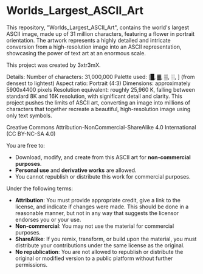 # Worlds_Largest_ASCII_Art

This repository, "Worlds_Largest_ASCII_Art", contains the world's largest ASCII image, made up of 31 million characters, featuring a flower in portrait orientation. The artwork represents a highly detailed and intricate conversion from a high-resolution image into an ASCII representation, showcasing the power of text art at an enormous scale.

This project was created by 3xtr3mX.

Details:
Number of characters: 31,000,000
Palette used: [█, ▓, ▒, ░, ] (from densest to lightest)
Aspect ratio: Portrait (4:3)
Dimensions: approximately 5900x4400 pixels
Resolution equivalent: roughly 25,960 K, falling between standard 8K and 16K resolution, with significant detail and clarity.
This project pushes the limits of ASCII art, converting an image into millions of characters that together recreate a beautiful, high-resolution image using only text symbols.

Creative Commons Attribution-NonCommercial-ShareAlike 4.0 International (CC BY-NC-SA 4.0)

You are free to:
- Download, modify, and create from this ASCII art for **non-commercial purposes**.
- **Personal use** and **derivative works** are allowed.
- You cannot republish or distribute this work for commercial purposes.

Under the following terms:
- **Attribution**: You must provide appropriate credit, give a link to the license, and indicate if changes were made. This should be done in a reasonable manner, but not in any way that suggests the licensor endorses you or your use.
- **Non-commercial**: You may not use the material for commercial purposes.
- **ShareAlike**: If you remix, transform, or build upon the material, you must distribute your contributions under the same license as the original.
- **No republication**: You are not allowed to republish or distribute the original or modified version to a public platform without further permissions.
